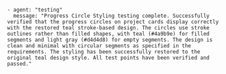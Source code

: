 
    - agent: "testing"
      message: "Progress Circle Styling testing complete. Successfully verified that the progress circles on project cards display correctly with the restored teal stroke-based design. The circles use stroke outlines rather than filled shapes, with teal (#4a9b9e) for filled segments and light gray (#d4d4d8) for empty segments. The design is clean and minimal with circular segments as specified in the requirements. The styling has been successfully restored to the original teal design style. All test points have been verified and passed."

